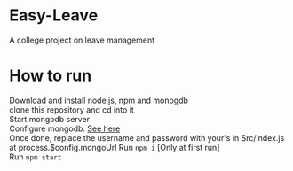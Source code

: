 # Easy-Leave
A college project on leave management

# How to run

Download and install node.js, npm and monogdb<br>
clone this repository and cd into it<br>
Start mongodb server<br>
Configure mongodb. [See here](https://docs.mongodb.com/manual/tutorial/enable-authentication/)<br>
Once done, replace the username and password with your's in Src/index.js at process.$config.mongoUrl
Run `npm i` [Only at first run]<br>
Run `npm start` <br>